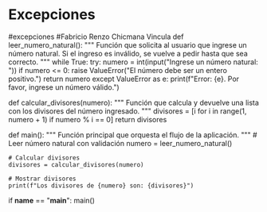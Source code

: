 # Excepciones
#excepciones
#Fabricio Renzo Chicmana Vincula
def leer_numero_natural():
    """
    Función que solicita al usuario que ingrese un número natural.
    Si el ingreso es inválido, se vuelve a pedir hasta que sea correcto.
    """
    while True:
        try:
            numero = int(input("Ingrese un número natural: "))
            if numero <= 0:
                raise ValueError("El número debe ser un entero positivo.")
            return numero
        except ValueError as e:
            print(f"Error: {e}. Por favor, ingrese un número válido.")

def calcular_divisores(numero):
    """
    Función que calcula y devuelve una lista con los divisores del número ingresado.
    """
    divisores = [i for i in range(1, numero + 1) if numero % i == 0]
    return divisores

def main():
    """
    Función principal que orquesta el flujo de la aplicación.
    """
    # Leer número natural con validación
    numero = leer_numero_natural()
    
    # Calcular divisores
    divisores = calcular_divisores(numero)
    
    # Mostrar divisores
    print(f"Los divisores de {numero} son: {divisores}")

if __name__ == "__main__":
    main()

